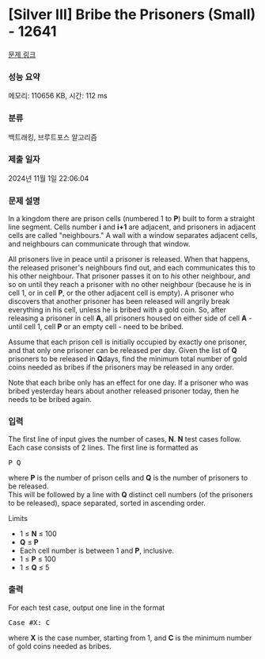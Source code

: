 # [Silver III] Bribe the Prisoners (Small) - 12641 

[문제 링크](https://www.acmicpc.net/problem/12641) 

### 성능 요약

메모리: 110656 KB, 시간: 112 ms

### 분류

백트래킹, 브루트포스 알고리즘

### 제출 일자

2024년 11월 1일 22:06:04

### 문제 설명

<p>In a kingdom there are prison cells (numbered 1 to <strong>P</strong>) built to form a straight line segment. Cells number <strong>i</strong> and <strong>i+1</strong> are adjacent, and prisoners in adjacent cells are called "neighbours." A wall with a window separates adjacent cells, and neighbours can communicate through that window. </p>

<p>All prisoners live in peace until a prisoner is released. When that happens, the released prisoner's neighbours find out, and each communicates this to his other neighbour. That prisoner passes it on to <em>his</em> other neighbour, and so on until they reach a prisoner with no other neighbour (because he is in cell 1, or in cell <strong>P</strong>, or the other adjacent cell is empty). A prisoner who discovers that another prisoner has been released will angrily break everything in his cell, unless he is bribed with a gold coin. So, after releasing a prisoner in cell <strong>A</strong>, all prisoners housed on either side of cell <strong>A</strong> - until cell 1, cell <strong>P</strong> or an empty cell - need to be bribed.</p>

<p>Assume that each prison cell is initially occupied by exactly one prisoner, and that only one prisoner can be released per day. Given the list of <strong>Q</strong> prisoners to be released in <strong>Q</strong>days, find the minimum total number of gold coins needed as bribes if the prisoners may be released in any order.</p>

<p>Note that each bribe only has an effect for one day. If a prisoner who was bribed yesterday hears about another released prisoner today, then he needs to be bribed again.</p>

### 입력 

 <p>The first line of input gives the number of cases, <strong>N</strong>. <strong>N</strong> test cases follow. Each case consists of 2 lines. The first line is formatted as</p>

<pre>P Q</pre>

<p>where <strong>P</strong> is the number of prison cells and <strong>Q</strong> is the number of prisoners to be released.<br>
This will be followed by a line with <strong>Q</strong> distinct cell numbers (of the prisoners to be released), space separated, sorted in ascending order.</p>

<p> </p>

<p>Limits</p>

<ul>
	<li>1 ≤ <strong>N</strong> ≤ 100</li>
	<li><strong>Q</strong> ≤ <strong>P</strong></li>
	<li>Each cell number is between 1 and <strong>P</strong>, inclusive.</li>
	<li>1 ≤ <strong>P</strong> ≤ 100</li>
	<li>1 ≤ <strong>Q</strong> ≤ 5</li>
</ul>

### 출력 

 <p>For each test case, output one line in the format</p>

<pre>Case #X: C</pre>

<p>where <strong>X</strong> is the case number, starting from 1, and <strong>C</strong> is the minimum number of gold coins needed as bribes.</p>


